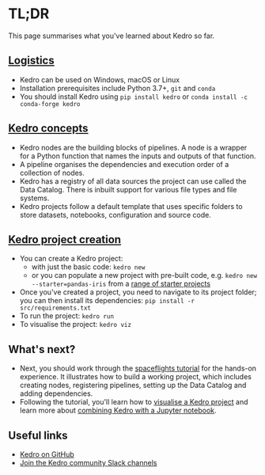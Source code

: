 # TL;DR

This page summarises what you've learned about Kedro so far.

## [Logistics](install.md)
* Kedro can be used on Windows, macOS or Linux
* Installation prerequisites include Python 3.7+, `git` and `conda`
* You should install Kedro using `pip install kedro` or `conda install -c conda-forge kedro`

## [Kedro concepts](kedro_concepts.md)

* Kedro nodes are the building blocks of pipelines. A node is a wrapper for a Python function that names the inputs and outputs of that function.
* A pipeline organises the dependencies and execution order of a collection of nodes.
* Kedro has a registry of all data sources the project can use called the Data Catalog. There is inbuilt support for various file types and file systems.
* Kedro projects follow a default template that uses specific folders to store datasets, notebooks, configuration and source code.


## [Kedro project creation](new_project.md)
* You can create a Kedro project:
    * with just the basic code: `kedro new`
    * or you can populate a new project with pre-built code, e.g. `kedro new --starter=pandas-iris` from a [range of starter projects](../kedro_project_setup/starters.md#list-of-official-starters)
* Once you've created a project, you need to navigate to its project folder; you can then install its dependencies: `pip install -r src/requirements.txt`
* To run the project: `kedro run`
* To visualise the project: `kedro viz`

## What's next?
* Next, you should work through the [spaceflights tutorial](../tutorial/spaceflights_tutorial.md) for the hands-on experience. It illustrates how to build a working project, which includes creating nodes, registering pipelines, setting up the Data Catalog and adding dependencies.
* Following the tutorial, you'll learn how to [visualise a Kedro project](../visualisation/kedro-viz_visualisation.md) and learn more about [combining Kedro with a Jupyter notebook](../notebooks_and_ipython/kedro_and_notebooks.md).

## Useful links

* [Kedro on GitHub](https://github.com/kedro-org/kedro)
* [Join the Kedro community Slack channels](https://slack.kedro.org)
